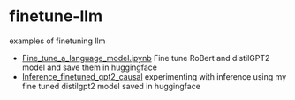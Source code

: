 # finetune-llm
examples of finetuning llm

- [Fine_tune_a_language_model.ipynb](https://github.com/eduardoLopex666/finetune-llm/blob/main/Fine_tune_a_language_model.ipynb) Fine tune RoBert and distilGPT2 model and save them in huggingface
- [Inference_finetuned_gpt2_causal](https://github.com/eduardoLopex666/finetune-llm/blob/main/Inference_finetuned_gpt2_causal_llm.ipynb) experimenting with inference using my fine tuned distilgpt2 model saved in huggingface
